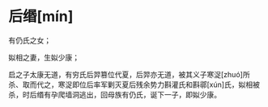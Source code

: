 # 后缗\[mín]

有仍氏之女；

姒相之妻，生姒少康；

启之子太康无道，有穷氏后羿篡位代夏，后羿亦无道，被其义子寒浞\[zhuó]所杀、取而代之，寒浞即位后率军剿灭夏后残余势力斟灌氏和斟鄩\[xún]氏，姒相被杀，时后缗有孕爬墙洞逃出，回母族有仍氏，诞下一子，即姒少康。
